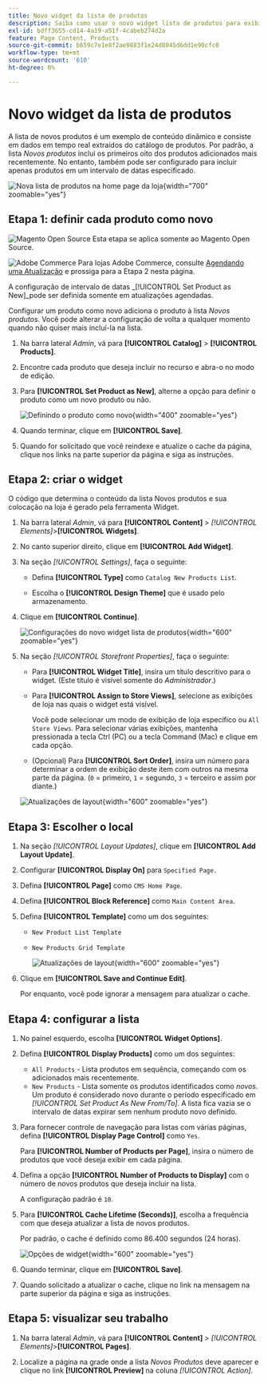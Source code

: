 ```yaml
---
title: Novo widget da lista de produtos
description: Saiba como usar o novo widget lista de produtos para exibir uma lista dos produtos adicionados mais recentemente.
exl-id: bdff3655-cd14-4a19-a51f-4cabeb274d2a
feature: Page Content, Products
source-git-commit: b659c7e1e8f2ae9883f1e24d8045d6dd1e90cfc0
workflow-type: tm+mt
source-wordcount: '610'
ht-degree: 0%

---
```


# Novo widget da lista de produtos

A lista de novos produtos é um exemplo de conteúdo dinâmico e consiste em dados em tempo real extraídos do catálogo de produtos. Por padrão, a lista _Novos produtos_ inclui os primeiros oito dos produtos adicionados mais recentemente. No entanto, também pode ser configurado para incluir apenas produtos em um intervalo de datas especificado.

![Nova lista de produtos na home page da loja](./assets/storefront-home-page-new-products.png){width="700" zoomable="yes"}

## Etapa 1: definir cada produto como novo

![Magento Open Source](../assets/open-source.svg) Esta etapa se aplica somente ao Magento Open Source.

![Adobe Commerce](../assets/adobe-logo.svg) Para lojas Adobe Commerce, consulte [Agendando uma Atualização](content-staging-scheduled-update.md) e prossiga para a Etapa 2 nesta página.

A configuração de intervalo de datas _[!UICONTROL Set Product as New]_pode ser definida somente em atualizações agendadas.

Configurar um produto como novo adiciona o produto à lista _Novos produtos_. Você pode alterar a configuração de volta a qualquer momento quando não quiser mais incluí-la na lista.

1. Na barra lateral _Admin_, vá para **[!UICONTROL Catalog]** > **[!UICONTROL Products]**.

1. Encontre cada produto que deseja incluir no recurso e abra-o no modo de edição.

1. Para **[!UICONTROL Set Product as New]**, alterne a opção para definir o produto como um novo produto ou não.

   ![Definindo o produto como novo](./assets/product-set-as-new.png){width="400" zoomable="yes"}

1. Quando terminar, clique em **[!UICONTROL Save]**.

1. Quando for solicitado que você reindexe e atualize o cache da página, clique nos links na parte superior da página e siga as instruções.

## Etapa 2: criar o widget

O código que determina o conteúdo da lista Novos produtos e sua colocação na loja é gerado pela ferramenta Widget.

1. Na barra lateral _Admin_, vá para **[!UICONTROL Content]** > _[!UICONTROL Elements]_>**[!UICONTROL Widgets]**.

1. No canto superior direito, clique em **[!UICONTROL Add Widget]**.

1. Na seção _[!UICONTROL Settings]_, faça o seguinte:

   - Defina **[!UICONTROL Type]** como `Catalog New Products List`.

   - Escolha o **[!UICONTROL Design Theme]** que é usado pelo armazenamento.

1. Clique em **[!UICONTROL Continue]**.

   ![Configurações do novo widget lista de produtos](./assets/widget-settings.png){width="600" zoomable="yes"}

1. Na seção _[!UICONTROL Storefront Properties]_, faça o seguinte:

   - Para **[!UICONTROL Widget Title]**, insira um título descritivo para o widget. (Este título é visível somente do _Administrador_.)

   - Para **[!UICONTROL Assign to Store Views]**, selecione as exibições de loja nas quais o widget está visível.

     Você pode selecionar um modo de exibição de loja específico ou `All Store Views`. Para selecionar várias exibições, mantenha pressionada a tecla Ctrl (PC) ou a tecla Command (Mac) e clique em cada opção.

   - (Opcional) Para **[!UICONTROL Sort Order]**, insira um número para determinar a ordem de exibição deste item com outros na mesma parte da página. (`0` = primeiro, `1` = segundo, `3` = terceiro e assim por diante.)

   ![Atualizações de layout](./assets/widget-layout-update-home-page.png){width="600" zoomable="yes"}

## Etapa 3: Escolher o local

1. Na seção _[!UICONTROL Layout Updates]_, clique em **[!UICONTROL Add Layout Update]**.

1. Configurar **[!UICONTROL Display On]** para `Specified Page.`

1. Defina **[!UICONTROL Page]** como `CMS Home Page`.

1. Defina **[!UICONTROL Block Reference]** como `Main Content Area`.

1. Defina **[!UICONTROL Template]** como um dos seguintes:

   - `New Product List Template`
   - `New Products Grid Template`

     ![Atualizações de layout](./assets/widget-layout-update-new-products-list.png){width="600" zoomable="yes"}

1. Clique em **[!UICONTROL Save and Continue Edit]**.

   Por enquanto, você pode ignorar a mensagem para atualizar o cache.

## Etapa 4: configurar a lista

1. No painel esquerdo, escolha **[!UICONTROL Widget Options]**.

1. Defina **[!UICONTROL Display Products]** como um dos seguintes:

   - `All Products` - Lista produtos em sequência, começando com os adicionados mais recentemente.
   - `New Products` - Lista somente os produtos identificados como _novos_. Um produto é considerado novo durante o período especificado em _[!UICONTROL Set Product As New From/To]_. A lista fica vazia se o intervalo de datas expirar sem nenhum produto novo definido.

1. Para fornecer controle de navegação para listas com várias páginas, defina **[!UICONTROL Display Page Control]** como `Yes`.

   Para **[!UICONTROL Number of Products per Page]**, insira o número de produtos que você deseja exibir em cada página.

1. Defina a opção **[!UICONTROL Number of Products to Display]** com o número de novos produtos que deseja incluir na lista.

   A configuração padrão é `10`.

1. Para **[!UICONTROL Cache Lifetime (Seconds)]**, escolha a frequência com que deseja atualizar a lista de novos produtos.

   Por padrão, o cache é definido como 86.400 segundos (24 horas).

   ![Opções de widget](./assets/widget-options-new-product-list.png){width="600" zoomable="yes"}

1. Quando terminar, clique em **[!UICONTROL Save]**.

1. Quando solicitado a atualizar o cache, clique no link na mensagem na parte superior da página e siga as instruções.

## Etapa 5: visualizar seu trabalho

1. Na barra lateral _Admin_, vá para **[!UICONTROL Content]** > _[!UICONTROL Elements]_>**[!UICONTROL Pages]**.

1. Localize a página na grade onde a lista _Novos Produtos_ deve aparecer e clique no link **[!UICONTROL Preview]** na coluna _[!UICONTROL Action]_.
